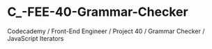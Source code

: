# C_-FEE-40-Grammar-Checker
Codecademy / Front-End Engineer / Project 40 / Grammar Checker / JavaScript Iterators
